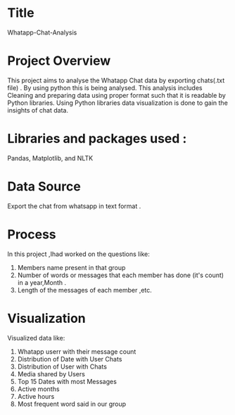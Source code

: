 # Title
Whatapp-Chat-Analysis


# Project Overview

This project aims to analyse the Whatapp Chat data by exporting chats(.txt file) .
By using python this is being analysed.
This analysis includes Cleaning and preparing data using proper format such that it is readable by Python libraries.
Using Python libraries data visualization is done to gain the insights of chat data.

# Libraries and packages used :
Pandas, Matplotlib, and NLTK

# Data Source

Export the chat from whatsapp in text format .


# Process
In this project ,Ihad worked on the questions like:
1. Members name present in that group
2. Number of words or messages that  each member has done (it's count) in  a year,Month .
3. Length of the messages of each member ,etc.

# Visualization 

Visualized data like:
1. Whatapp userr with their message count
2. Distribution of Date with User Chats
3. Distribution of User with Chats
4. Media shared by Users
5. Top 15 Dates with most Messages
6.  Active months
7. Active hours
8. Most frequent word said in our group
